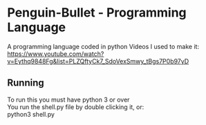 # Penguin-Bullet - Programming Language
A programming language coded in python
Videos I used to make it:<br/>
https://www.youtube.com/watch?v=Eythq9848Fg&list=PLZQftyCk7_SdoVexSmwy_tBgs7P0b97yD

<h2>Running</h2>
To run this you must have python 3 or over<br/>
You run the shell.py file by double clicking it, or:<br/>
python3 shell.py
